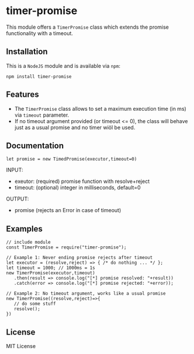 # timer-promise
This module offers a `TimerPromise` class which extends the promise functionality with a timeout.

## Installation
This is a `NodeJS` module and is available via `npm`:

`npm install timer-promise`

## Features
- The `TimerPromise` class allows to set a maximum execution time (in ms) via `timeout` parameter.
- If no timeout argument provided (or timeout <= 0), the class will behave just as a usual promise and no timer wiöl be used.

## Documentation
```
let promise = new TimedPromise(executor,timeout=0)
```
INPUT:
- exeutor: (required) promise function with resolve+reject
- timeout: (optional) integer in milliseconds, default=0

OUTPUT:
- promise (rejects an Error in case of timeout)

## Examples
```
// include module
const TimerPromise = require("timer-promise");

// Example 1: Never ending promise rejects after timeout
let executor = (resolve,reject) => { /* do nothing ... */ };
let timeout = 1000; // 1000ms = 1s
new TimerPromise(executor,timeout)
   .then(result => console.log("[*] promise resolved: "+result))
   .catch(error => console.log("[*] promise rejected: "+error));

// Example 2: No timeout argument, works like a usual promise
new TimerPromise((resolve,reject)=>{
   // do some stuff
   resolve();
})
```

## License
MIT License
